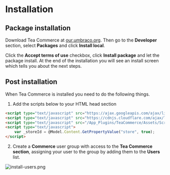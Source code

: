 # Installation

## Package installation

Download Tea Commerce at [our.umbraco.org](https://our.umbraco.org/projects/website-utilities/tea-commerce). Then go to the **Developer** section, select **Packages** and click **Install local**.

Click the **Accept terms of use** checkbox, click **Install package** and let the package install. At the end of the installation you will see an install screen which tells you about the next steps.

## Post installation

When Tea Commerce is installed you need to do the following things.  

1. Add the scripts below to your HTML head section   

````html
<script type="text/javascript" src="https://ajax.googleapis.com/ajax/libs/jquery/3.1.1/jquery.min.js"></script>
<script type="text/javascript" src="https://cdnjs.cloudflare.com/ajax/libs/jquery.form/3.51/jquery.form.min.js"></script>
<script type="text/javascript" src="/App_Plugins/TeaCommerce/Assets/Scripts/tea-commerce.min.js"></script>
<script type="text/javascript">
    var _storeId = @Model.Content.GetPropertyValue("store", true);
</script>
````

2. Create a **Commerce** user group with access to the **Tea Commerce section**, assigning your user to the group by adding them to the **Users** list.

![install-users.png](/img/51d7310-install-users.png)